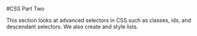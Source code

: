 #CSS Part Two

This section looks at advanced selectors in CSS such as classes, ids, and descendant selectors. We also create and style lists.
